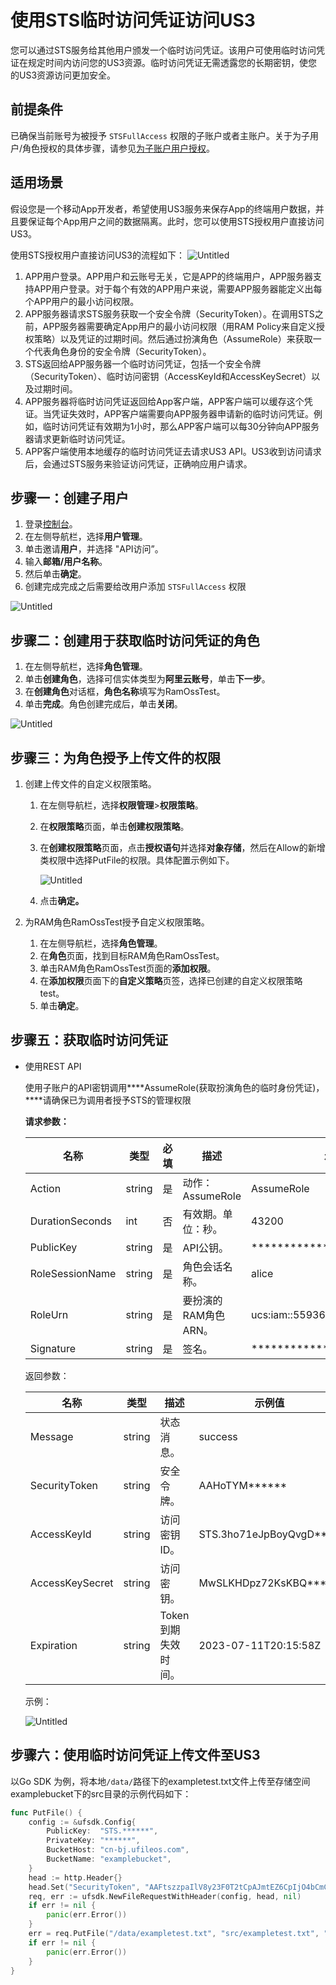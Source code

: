 # 使用STS临时访问凭证访问US3

您可以通过STS服务给其他用户颁发一个临时访问凭证。该用户可使用临时访问凭证在规定时间内访问您的US3资源。临时访问凭证无需透露您的长期密钥，使您的US3资源访问更加安全。

## **前提条件**

已确保当前账号为被授予 `STSFullAccess` 权限的子账户或者主账户。关于为子用户/角色授权的具体步骤，请参见[为子账户用户授权](https://docs.ucloud.cn/uproject/user?id=%e4%b8%ba%e5%ad%90%e7%94%a8%e6%88%b7%e6%b7%bb%e5%8a%a0%e6%9d%83%e9%99%90)。

## **适用场景**

假设您是一个移动App开发者，希望使用US3服务来保存App的终端用户数据，并且要保证每个App用户之间的数据隔离。此时，您可以使用STS授权用户直接访问US3。

使用STS授权用户直接访问US3的流程如下：
  ![Untitled](/images/guide/STS整体流程图.png)

1. APP用户登录。APP用户和云账号无关，它是APP的终端用户，APP服务器支持APP用户登录。对于每个有效的APP用户来说，需要APP服务器能定义出每个APP用户的最小访问权限。
2. APP服务器请求STS服务获取一个安全令牌（SecurityToken）。在调用STS之前，APP服务器需要确定App用户的最小访问权限（用RAM Policy来自定义授权策略）以及凭证的过期时间。然后通过扮演角色（AssumeRole）来获取一个代表角色身份的安全令牌（SecurityToken）。
3. STS返回给APP服务器一个临时访问凭证，包括一个安全令牌（SecurityToken）、临时访问密钥（AccessKeyId和AccessKeySecret）以及过期时间。
4. APP服务器将临时访问凭证返回给App客户端，APP客户端可以缓存这个凭证。当凭证失效时，APP客户端需要向APP服务器申请新的临时访问凭证。例如，临时访问凭证有效期为1小时，那么APP客户端可以每30分钟向APP服务器请求更新临时访问凭证。
5. APP客户端使用本地缓存的临时访问凭证去请求US3 API。US3收到访问请求后，会通过STS服务来验证访问凭证，正确响应用户请求。

## ****步骤一：创建子用户****

1. 登录[控制台](https://console.ucloud.cn/uaccount/iam/user_manage)。
2. 在左侧导航栏，选择**用户管理**。
3. 单击邀请**用户**，并选择 "API访问”。
4. 输入**邮箱/用户名称**。
5. 然后单击**确定**。
6. 创建完成完成之后需要给改用户添加 `STSFullAccess` 权限

![Untitled](/images/guide/STS添加权限.png)

## **步骤二：创建用于获取临时访问凭证的角色**

1. 在左侧导航栏，选择**角色管理**。
2. 单击**创建角色**，选择可信实体类型为**阿里云账号**，单击**下一步**。
3. 在**创建角色**对话框，**角色名称**填写为RamOssTest。
4. 单击**完成**。角色创建完成后，单击**关闭**。

![Untitled](/images/guide/STS创建角色.png)

## **步骤三：为角色授予上传文件的权限**

1. 创建上传文件的自定义权限策略。

   1. 在左侧导航栏，选择**权限管理**>**权限策略**。

   2. 在**权限策略**页面，单击**创建权限策略**。

   3. 在**创建权限策略**页面，点击**授权语句**并选择**对象存储**，然后在Allow的新增类权限中选择PutFile的权限。具体配置示例如下。

      ![Untitled](/images/guide/STS添加PUT权限.png)

   4. 点击**确定。**

2. 为RAM角色RamOssTest授予自定义权限策略。

   1. 在左侧导航栏，选择**角色管理**。
   2. 在**角色**页面，找到目标RAM角色RamOssTest。
   3. 单击RAM角色RamOssTest页面的**添加权限**。
   4. 在**添加权限**页面下的**自定义策略**页签，选择已创建的自定义权限策略test。
   5. 单击**确定**。

## ****步骤五：获取临时访问凭证****

- 使用REST API

  使用子账户的API密钥调用****AssumeRole(获取扮演角色的临时身份凭证)，****请确保已为调用者授予STS的管理权限

  ****请求参数：****

  | 名称            | 类型   | 必填 | 描述                 | 示例值                            |
  | --------------- | ------ | ---- | -------------------- | --------------------------------- |
  | Action          | string | 是   | 动作：AssumeRole     | AssumeRole                        |
  | DurationSeconds | int    | 否   | 有效期。单位：秒。   | 43200                             |
  | PublicKey       | string | 是   | API公钥。            | ************                      |
  | RoleSessionName | string | 是   | 角色会话名称。       | alice                             |
  | RoleUrn         | string | 是   | 要扮演的RAM角色ARN。 | ucs:iam::55936045:role/RamOssTest |
  | Signature       | string | 是   | 签名。               | ************                      |

  返回参数：

  | 名称            | 类型   | 描述                | 示例值                  |
  | --------------- | ------ | ------------------- | ----------------------- |
  | Message         | string | 状态消息。          | success                 |
  | SecurityToken   | string | 安全令牌。          | AAHoTYM******           |
  | AccessKeyId     | string | 访问密钥ID。        | STS.3ho71eJpBoyQvgD**** |
  | AccessKeySecret | string | 访问密钥。          | MwSLKHDpz72KsKBQ****    |
  | Expiration      | string | Token到期失效时间。 | 2023-07-11T20:15:58Z    |

  示例：

  ![Untitled](/images/guide/STS获取Token.png)

## ****步骤六：使用临时访问凭证上传文件至US3****

以Go SDK 为例，将本地`/data/`路径下的exampletest.txt文件上传至存储空间examplebucket下的src目录的示例代码如下：

```go
func PutFile() {
	config := &ufsdk.Config{
		PublicKey:  "STS.******",
		PrivateKey: "******",
		BucketHost: "cn-bj.ufileos.com",
		BucketName: "examplebucket",
	}
	head := http.Header{}
	head.Set("SecurityToken", "AAFtszzpaIlV8y23F0T2tCpAJmtEZ6CpIjO4bCmCCU******")
	req, err := ufsdk.NewFileRequestWithHeader(config, head, nil)
	if err != nil {
		panic(err.Error())
	}
	err = req.PutFile("/data/exampletest.txt", "src/exampletest.txt", "")
	if err != nil {
		panic(err.Error())
	}
}
```
